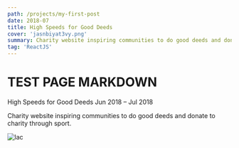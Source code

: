 ```yaml
---
path: /projects/my-first-post
date: 2018-07
title: High Speeds for Good Deeds
cover: 'jasnbiyat3vy.png'
summary: Charity website inspiring communities to do good deeds and donate to charity through sport.
tag: 'ReactJS'
---
```


# TEST PAGE MARKDOWN

High Speeds for Good Deeds
Jun 2018 – Jul 2018

Charity website inspiring communities to do good deeds and donate to charity through sport.

![lac](/images/uploads/jasnbiyat3vy.png)
